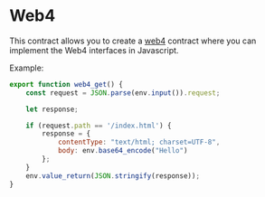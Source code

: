 Web4
====

This contract allows you to create a [web4](https://github.com/vgrichina/web4) contract where you can implement the Web4 interfaces in Javascript.

Example:

```javascript
export function web4_get() {
    const request = JSON.parse(env.input()).request;

    let response;

    if (request.path == '/index.html') {
        response = {
            contentType: "text/html; charset=UTF-8",
            body: env.base64_encode("Hello")
        };
    }
    env.value_return(JSON.stringify(response));
}
```

